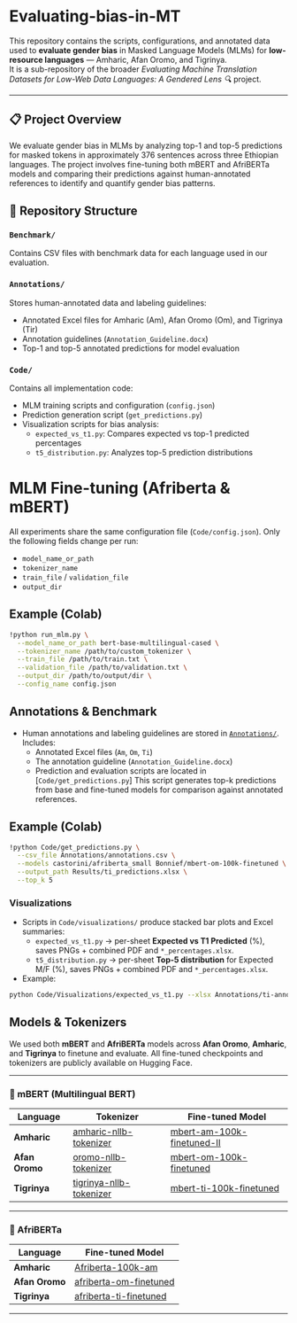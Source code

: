 # Evaluating-bias-in-MT

This repository contains the scripts, configurations, and annotated data used to **evaluate gender bias** in Masked Language Models (MLMs) for **low-resource languages** — Amharic, Afan Oromo, and Tigrinya.  
It is a sub-repository of the broader *Evaluating Machine Translation Datasets for Low-Web Data Languages: A Gendered Lens 🔍* project.

---
## 📋 Project Overview

We evaluate gender bias in MLMs by analyzing top-1 and top-5 predictions for masked tokens in approximately 376 sentences across three Ethiopian languages. The project involves fine-tuning both mBERT and AfriBERTa models and comparing their predictions against human-annotated references to identify and quantify gender bias patterns.

## 📁 Repository Structure

### `Benchmark/`
Contains CSV files with benchmark data for each language used in our evaluation.

### `Annotations/`
Stores human-annotated data and labeling guidelines:
- Annotated Excel files for Amharic (Am), Afan Oromo (Om), and Tigrinya (Tir)
- Annotation guidelines (`Annotation_Guideline.docx`)
- Top-1 and top-5 annotated predictions for model evaluation

### `Code/`
Contains all implementation code:
- MLM training scripts and configuration (`config.json`)
- Prediction generation script (`get_predictions.py`)
- Visualization scripts for bias analysis:
  - `expected_vs_t1.py`: Compares expected vs top-1 predicted percentages
  - `t5_distribution.py`: Analyzes top-5 prediction distributions

# MLM Fine-tuning (Afriberta & mBERT)

All experiments share the same configuration file (`Code/config.json`).
Only the following fields change per run:
- `model_name_or_path`
- `tokenizer_name`
- `train_file` / `validation_file`
- `output_dir`

## Example (Colab)
```bash
!python run_mlm.py \
  --model_name_or_path bert-base-multilingual-cased \
  --tokenizer_name /path/to/custom_tokenizer \
  --train_file /path/to/train.txt \
  --validation_file /path/to/validation.txt \
  --output_dir /path/to/output/dir \
  --config_name config.json
```

## Annotations & Benchmark

- Human annotations and labeling guidelines are stored in [`Annotations/`](Annotations/).  
  Includes:
  - Annotated Excel files (`Am`, `Om`, `Ti`)
  - The annotation guideline (`Annotation_Guideline.docx`)
  - Prediction and evaluation scripts are located in [`Code/get_predictions.py`] This script generates top-k predictions from base and fine-tuned models for comparison against annotated references.

## Example (Colab)
```bash
!python Code/get_predictions.py \
  --csv_file Annotations/annotations.csv \
  --models castorini/afriberta_small Bonnief/mbert-om-100k-finetuned \
  --output_path Results/ti_predictions.xlsx \
  --top_k 5
```

###  Visualizations
- Scripts in `Code/visualizations/` produce stacked bar plots and Excel summaries:
  - `expected_vs_t1.py` → per-sheet **Expected vs T1 Predicted** (%), saves PNGs + combined PDF and `*_percentages.xlsx`.
  - `t5_distribution.py` → per-sheet **Top-5 distribution** for Expected M/F (%), saves PNGs + combined PDF and `*_percentages.xlsx`.
- Example:
```bash
python Code/Visualizations/expected_vs_t1.py --xlsx Annotations/ti-annotated.xlsx --out_prefix Expected_vs_T1_ti
```

## Models & Tokenizers

We used both **mBERT** and **AfriBERTa** models across **Afan Oromo**, **Amharic**, and **Tigrinya** to finetune and evaluate.
All fine-tuned checkpoints and tokenizers are publicly available on Hugging Face.

---

### 🔹 mBERT (Multilingual BERT)

| Language | Tokenizer | Fine-tuned Model |
|-----------|------------|-----------------|
| **Amharic** | [amharic-nllb-tokenizer](https://huggingface.co/Bonnief/amharic-nllb-tokenizer) | [mbert-am-100k-finetuned-II](https://huggingface.co/Bonnief/mbert-am-100k-finetuned-II) |
| **Afan Oromo** | [oromo-nllb-tokenizer](https://huggingface.co/Bonnief/oromo-nllb-tokenizer) | [mbert-om-100k-finetuned](https://huggingface.co/Bonnief/mbert-om-100k-finetuned) |
| **Tigrinya** | [tigrinya-nllb-tokenizer](https://huggingface.co/Bonnief/tigrinya-nllb-tokenizer) | [mbert-ti-100k-finetuned](https://huggingface.co/Bonnief/mbert-ti-100k-finetuned) |

---

### 🔹 AfriBERTa

| Language | Fine-tuned Model |
|-----------|-----------------|
| **Amharic** | [Afriberta-100k-am](https://huggingface.co/Bonnief/Afriberta-100k-am) |
| **Afan Oromo** | [afriberta-om-finetuned](https://huggingface.co/Bonnief/afriberta-om-finetuned) |
| **Tigrinya** | [afriberta-ti-finetuned](https://huggingface.co/Bonnief/afriberta-ti-finetuned) |

---

